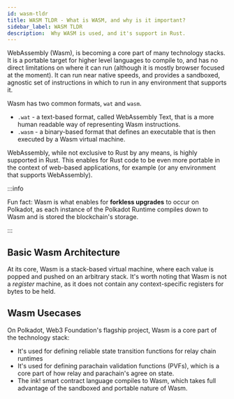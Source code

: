 ```yaml
---
id: wasm-tldr
title: WASM TLDR - What is WASM, and why is it important?
sidebar_label: WASM TLDR
description:  Why WASM is used, and it's support in Rust.
---
```


WebAssembly (Wasm), is becoming a core part of many technology stacks.  It is a portable target for higher level languages to compile to, and has no direct limitations on where it can run (although it is mostly browser focused at the moment).  It can run near native speeds, and provides a sandboxed, agnostic set of instructions in which to run in any environment that supports it.

Wasm has two common formats, `wat` and `wasm`.  

- `.wat` - a text-based format, called WebAssembly Text, that is a more human readable way of representing Wasm instructions.
- `.wasm` - a binary-based format that defines an executable that is then executed by a Wasm virtual machine.

WebAssembly, while not exclusive to Rust by any means, is highly supported in Rust.  This enables for Rust code to be even more portable in the context of web-based applications, for example (or any environment that supports WebAssembly).

:::info 

Fun fact: Wasm is what enables for **forkless upgrades** to occur on Polkadot, as each instance of the Polkadot Runtime compiles down to Wasm and is stored the blockchain's storage.

:::

## Basic Wasm Architecture

At its core, Wasm is a stack-based virtual machine, where each value is popped and pushed on an arbitrary stack. It's worth noting that Wasm is not a *register* machine, as it does not contain any context-specific registers for bytes to be held.

## Wasm Usecases

On Polkadot, Web3 Foundation's flagship project, Wasm is a core part of the technology stack:

- It's used for defining reliable state transition functions for relay chain runtimes
- It's used for defining parachain validation functions (PVFs), which is a core part of how relay and parachain's agree on state.
- The ink! smart contract language compiles to Wasm, which takes full advantage of the sandboxed and portable nature of Wasm.



